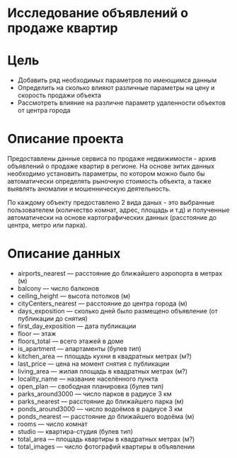 # Исследование объявлений о продаже квартир

# Цель
- Добавить ряд необходимых параметров по имеющимся данным
- Определить на сколько влияют различные параметры на цену и скорость продажи объекта
- Рассмотреть влияние на различне параметр удаленности объектов от центра города

# Описание проекта
Предоставлены данные сервиса по продаже недвижимости - архив объявлений о продаже квартир в регионе. На основе эитих данных необходимо установить параметры, по котором можно было бы автоматически определять рыночную стоимость объекта, а также выявлять аномалии и мошенническую деятельность.

По каждому объекту предоставлено 2 вида даных - это выбранные пользователем (количество комнат, адрес, площадь и т.д) и полученные автоматически на основе картографических данных (расстояние до центра, метро или парка).


# Описание данных
- airports_nearest — расстояние до ближайшего аэропорта в метрах (м)
- balcony — число балконов
- ceiling_height — высота потолков (м)
- cityCenters_nearest — расстояние до центра города (м)
- days_exposition — сколько дней было размещено объявление (от публикации до снятия)
- first_day_exposition — дата публикации
- floor — этаж
- floors_total — всего этажей в доме
- is_apartment — апартаменты (булев тип)
- kitchen_area — площадь кухни в квадратных метрах (м?)
- last_price — цена на момент снятия с публикации
- living_area — жилая площадь в квадратных метрах (м?)
- locality_name — название населённого пункта
- open_plan — свободная планировка (булев тип)
- parks_around3000 — число парков в радиусе 3 км
- parks_nearest — расстояние до ближайшего парка (м)
- ponds_around3000 — число водоёмов в радиусе 3 км
- ponds_nearest — расстояние до ближайшего водоёма (м)
- rooms — число комнат
- studio — квартира-студия (булев тип)
- total_area — площадь квартиры в квадратных метрах (м?)
- total_images — число фотографий квартиры в объявлении
